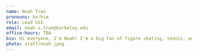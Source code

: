 ```yaml
---
name: Noah Tran
pronouns: he/him
role: Lead GSI
email: noah.s.tran@berkeley.edu
office-hours: TBA
bio: Hi everyone, I'm Noah! I'm a big fan of figure skating, tennis, and Data 8.
photo: staff/noah.jpeg
---
```


